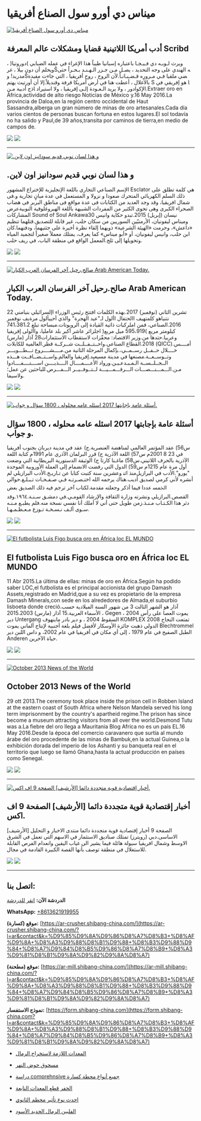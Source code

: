 # ميناس دي أورو سول الصناع أفريقيا

<a href="https://swt.shibang-china.com/?l=ar&img&k=%D9%85%D9%8A%D9%86%D8%A7%D8%B3+%D8%AF%D9%8A+%D8%A3%D9%88%D8%B1%D9%88+%D8%B3%D9%88%D9%84+%D8%A7%D9%84%D8%B5%D9%86%D8%A7%D8%B9+%D8%A3%D9%81%D8%B1%D9%8A%D9%82%D9%8A%D8%A7" target="_blank">![ميناس دي أورو سول الصناع أفريقيا](http://static.shibang-china.com/all-800x300/1239.jpg)</a>

## أدب أمريكا اللاتينية قضايا ومشكلات عالم المعرفة Scribd
وﻳﺮث ﻟـﻮﺑـﻪ دي ﻓـﻴـﺠـﺎ ﺑﺎﻋﺘﺒﺎره إﺳﺒﺎﻧﻴﺎ ﻃﻴﺒﺎً ﻫﺬا اﻹﻏﺮاء ﻓﻲ ﻋﻤﻠﻪ اﻟﻀﺒﺎﺑﻲ )دوروﺗﻴﺎ( ، وﻳﺤﻠﻢ أن دون ﺑﻴﻼ ، ﻏﺮŠﻪ اﻟﻬﻨﺪي ﻋﻠﻰ وﺟﻪ اﻟﺘﺤﺪﻳﺪ ، ﻳﺼـﻞ ﻣـﻦ ﺟـﺰر اﻟـﻬـﻨـﺪ ﺑـﺤـﺮاً ﺣﺘﻰ ﻣﺪرﻳﺪ! وŠﻀﻲ ﻣﻠﻘﻴﺎ ﻓـﻲ ﻣـﺮوره ﻗـﻀـﺒـﺎﻧـﺎً.ﻷن اﻟﺮوح ، روح أﻓﺮﻳﻘﻴﺎ ، اﻟﺘﻲ ﺟﺎءت ﻣﻘﻴﺪة ﺑﺎﻷﻏﻼل ، أﻋﻄﺖ ﻫﻨﺎ ﻓﻲ أرض أﻣﺮﻳﻜﺎ ﻗﺮﻓﺔ وﻗﻨﺪﻳﻼً.إﻻ أن أورﺗﻴﺚ ﻳﻬﺘﻢ S ﺎ ﻫﻮ إﻓﺮﻳﻘﻲ ﻓﻲ اﻹﻛﻮادور ، وﻻ ﻳﺮﻳﺪ اﻟـﻌـﻮدة إﻟـﻰ إﻓﺮﻳﻘﻴﺎ ، وﻻ اﺳﺘﻴﺮاد ﺎذج أدﺑﻴﺔ ﻣـﻦ.Extraer oro en África,actividad de alto riesgo Noticias de México y.16 May 2016.La provincia de Daloa,en la región centro occidental de Haut Sassandra,alberga un gran número de minas de oro artesanales.Cada día varios cientos de personas buscan fortuna en estos lugares.El sol todavía no ha salido y Paul,de 39 años,transita por caminos de tierra,en medio de campos de.


<a href="https://whatsapp.shibangsoft.com/WhatsApp.php" target="_blank" title="WhatsApp">![](http://static.shibang-china.com/icon/whatsapp.png)</a> <a href="https://swt.shibang-china.com/?l=ar&icon&k=%D9%85%D9%8A%D9%86%D8%A7%D8%B3+%D8%AF%D9%8A+%D8%A3%D9%88%D8%B1%D9%88+%D8%B3%D9%88%D9%84+%D8%A7%D9%84%D8%B5%D9%86%D8%A7%D8%B9+%D8%A3%D9%81%D8%B1%D9%8A%D9%82%D9%8A%D8%A7" target="_blank">![](http://static.shibang-china.com/icon/chat-ar.png)</a>

---

<a href="https://swt.shibang-china.com/?l=ar&img&k=%D9%85%D9%8A%D9%86%D8%A7%D8%B3+%D8%AF%D9%8A+%D8%A3%D9%88%D8%B1%D9%88+%D8%B3%D9%88%D9%84+%D8%A7%D9%84%D8%B5%D9%86%D8%A7%D8%B9+%D8%A3%D9%81%D8%B1%D9%8A%D9%82%D9%8A%D8%A7" target="_blank">![.و هذا لسان نوبي قديم سودانيز اون لاين](http://static.shibang-china.com/all-800x300/726.jpg)</a>

## .و هذا لسان نوبي قديم سودانيز اون لاين
الإسم الصناعي التجاري باللغة الإنجليزية للإختراع المشهور Esclator هي كلمة تطلق على ذلك السلم الكهربائي المتحرك صعودا و نزولا و المستعمل في عدة مبانٍ تجارية و.فى شمال افريقيا، وقد وجد العديد من الكتابات فى عدة مواقع فى مناطق البربر فى هضاب الصحراء الكبرى وهى تحوى الكثير من المفردات الشبيهة باللغة الهيروغلوفية النوبيةعرض المشاركات Sound of Soul Ankawa30 نيسان (إبريل) 2015.تبدو حكاية وانيس وميناس ليفونيان، الأرمنيّين السوريين من سكان حلب، غير قابلة للتصديق.قتلهما تنظيم «داعش»، وحرمت «الهيئة الشرعية» ذويهما إلقاء نظرة أخيرة على جثتيهما، ودفنهما.كان ابن حلب، وانيس ليفونيان، أو «أبو ميناس» كما يعرف، يمتلك معملاً صغيراً لتجميد المياه وتحويلها إلى ثلج.المعمل الواقع في منطقة الباب، في ريف حلب.


<a href="https://whatsapp.shibangsoft.com/WhatsApp.php" target="_blank" title="WhatsApp">![](http://static.shibang-china.com/icon/whatsapp.png)</a> <a href="https://swt.shibang-china.com/?l=ar&icon&k=%D9%85%D9%8A%D9%86%D8%A7%D8%B3+%D8%AF%D9%8A+%D8%A3%D9%88%D8%B1%D9%88+%D8%B3%D9%88%D9%84+%D8%A7%D9%84%D8%B5%D9%86%D8%A7%D8%B9+%D8%A3%D9%81%D8%B1%D9%8A%D9%82%D9%8A%D8%A7" target="_blank">![](http://static.shibang-china.com/icon/chat-ar.png)</a>

---

<a href="https://swt.shibang-china.com/?l=ar&img&k=%D9%85%D9%8A%D9%86%D8%A7%D8%B3+%D8%AF%D9%8A+%D8%A3%D9%88%D8%B1%D9%88+%D8%B3%D9%88%D9%84+%D8%A7%D9%84%D8%B5%D9%86%D8%A7%D8%B9+%D8%A3%D9%81%D8%B1%D9%8A%D9%82%D9%8A%D8%A7" target="_blank">![صالح.رحيل آخر الفرسان العرب الكبار Arab American Today.](http://static.shibang-china.com/all-800x300/454.jpg)</a>

## صالح.رحيل آخر الفرسان العرب الكبار Arab American Today.
22 تشرين الثاني (نوفمبر) 2017.بهذه الكلمات افتتح رئيس الوزراء اإلسرائيلي بنيامني نتنياهو كلمتهيف االحتفال األول لـ&quot;عيد الهجرة&quot; والذي أحييألول مرةيف نوفمبر 2016.الصناعي، فمن املركبات ذاتية القيادة إلى الروبوتات.مبساحة تبلغ 741،381،2 كيلومتر مربع )595،919 ميل مربع( اجلزائر عاشر أكبر بلد عامليا، واألولى إفريقيا وعربيا.حتدها من.وزﻳﺮ اﻻﻗﺘﺼﺎد: ﻣﺤﻔّﺰات ﻻﺳﺘﻘﻄﺎب اﻻﺳﺘﺜﻤﺎرات28 آذار (مارس) 2018.اﻟﻘﻄﺎع اﻟﺼﻨﺎﻋﻲ.واﺣــﺘــﻔــﻠــﺖ ﺷــﺮﻛــﺔ ﻗﻄﺮ.اﻟﻌﺎﻟﻤﻴﺔ ﻟﻠﻜﺎﺑﻼت (QICC).أﻣــــﺲ ﺧــــﻼل ﺣــﻔــﻞ رﺳــﻤــﻲ،.ﺑﺈﻛﻤﺎل اﻟﻤﺮﺣﻠﺔ اﻟﺜﺎﻧﻴﺔ ﻣﻦ.ﻣــــﺸــــﺮوع ﺗـــﻄـــﻮﻳـــﺮ وﺗــﻮﺳــﻌــﺔ.ﻣﺼﻨﻌﻬﺎ ﻓﻲ ﻣﺪﻳﻨﺔ ﻣﺴﻴﻌﻴﺪ.إﻓﺮﻳﻘﻴﺎ واﻟﻌﺎﻟﻢ.واﺳــﺘــﻀــﺎﻓــﺖ ﻫـــﺬه اﻟــﺠــﻠــﺴــﺔ اﻟـﻤـﺒـﺪﻋـﻴـﻦ.ورواد اﻷﻋــــﻤــــﺎل اﻟــــﺬﻳــــﻦ اﺳــــﺘــــﻔــــﺎدوا ﻣـﻦ.اﻟـــﻤـــﻨـــﺼـــﺎت اﻟـــﺮﻗـــﻤـــﻴـــﺔ ﻟــﺘــﻮﻓــﻴــﺮ اﻟـــﻔـــﺮص.ﻟﻠﺒﺎﺣﺜﻴﻦ ﻋﻦ ﻋﻤﻞ؛ وﻻﺳﻴﻤﺎ.


<a href="https://whatsapp.shibangsoft.com/WhatsApp.php" target="_blank" title="WhatsApp">![](http://static.shibang-china.com/icon/whatsapp.png)</a> <a href="https://swt.shibang-china.com/?l=ar&icon&k=%D9%85%D9%8A%D9%86%D8%A7%D8%B3+%D8%AF%D9%8A+%D8%A3%D9%88%D8%B1%D9%88+%D8%B3%D9%88%D9%84+%D8%A7%D9%84%D8%B5%D9%86%D8%A7%D8%B9+%D8%A3%D9%81%D8%B1%D9%8A%D9%82%D9%8A%D8%A7" target="_blank">![](http://static.shibang-china.com/icon/chat-ar.png)</a>

---

<a href="https://swt.shibang-china.com/?l=ar&img&k=%D9%85%D9%8A%D9%86%D8%A7%D8%B3+%D8%AF%D9%8A+%D8%A3%D9%88%D8%B1%D9%88+%D8%B3%D9%88%D9%84+%D8%A7%D9%84%D8%B5%D9%86%D8%A7%D8%B9+%D8%A3%D9%81%D8%B1%D9%8A%D9%82%D9%8A%D8%A7" target="_blank">![أسئلة عامة بإجابتها 2017 اسئله عامه محلوله ، 1800 سؤال و جواب.](http://static.shibang-china.com/all-800x300/695.jpg)</a>

## أسئلة عامة بإجابتها 2017 اسئله عامه محلوله ، 1800 سؤال و جواب.
س56) عقد المؤتمر العالمي لمناهضة العنصرية.ج) عقد في مدينة ديربان بجنوب أفريقيا في 23 8 2001م س57) اللغة الآذرية ج) قرر البرلمان الآذري عام 1991م كتابة اللغة الآذرية بالحرف اللاتيني.س58) ماغـنا كارتا ج) الوثيقة الدستورية البريطانية التي وضعت أول مرة عام 1215م س59) الدول التي رفضت الانضمام إلى العملة الأوروبية الموحدة &quot;يورو&quot;.اﻷدب ﻓﻲ اﻟﺒﺮازﻳﻞﻣﻨﺬ اﺛﻨ وﻋﺸﺮﻳﻦ ﺳﻨﺔ ﻛﺘﺒﺖ ﻛﺘﺎﺑﺎ ﻋﻦ ﺗـﺎرﻳـﺦ.اﻷدب اﻟﺒﺮازﻳﻠﻲ ﻟﻢ أﻧﺸﺮه ﻷﻧﻲ ﻛﺮﻣﻲ ﻟﺼﺪﻳﻖ أدﻳﺐ.ﻫﻨﺎك ﻳﺮﺣﻤﻪ اﻟﻠﻪ اﺧﺘـﺼـﺮﺗـﻪ ﻓـﻲ ﺻـﻔـﺤـﺎت ﺗـﺒـﻠـﻎ.ﺣﻮاﻟﻲ اﳋﻤﺴ ﻋﺪدا ﻓﻴﻤﺎ أذﻛﺮ وﺟﻌﻠﺘﻪ ﻣﻘﺪﻣﺔ.ﻟﻜﺘﺎب آﺧﺮ ﺗﺮﺟﻢ ﻓﻴﻪ ذﻟﻚ اﻟﺼﺪﻳﻖ ﺑﻌﺾ اﻟﻘﺼﺺ.اﻟﺒﺮازﻳﻠﻲ وﻧﺸﺮﺗﻪ وزارة اﻟﺜﻘﺎﻓﺔ واﻹرﺷﺎد اﻟﻘﻮﻣـﻲ.ﻓﻲ دﻣﺸـﻖ ﺳـﻨـﺔ.١٩٦٤.وﻗﺪ دﺛﺮ ﻫﺬا اﻟﻜـﺘـﺎب ﻣـﻨـﺬ.زﻣﻦ ﻃﻮﻳﻞ ﺣﺘﻰ أﻧﻲ ﻻ أﻣﻠﻚ أﻧﺎ ﻧﻔﺴﻲ ﻧﺴﺨﺔ ﻣﻨﻪ.ﻓﻠﻢ ﻳﻄﺒـﻊ ﻣـﻨـﻪ ﺳـﻮى أﻟـﻒ ﻧـﺴـﺨـﺔ ﺗـﻮزع ﻣـﻌـﻈـﻤـﻬـﺎ.


<a href="https://whatsapp.shibangsoft.com/WhatsApp.php" target="_blank" title="WhatsApp">![](http://static.shibang-china.com/icon/whatsapp.png)</a> <a href="https://swt.shibang-china.com/?l=ar&icon&k=%D9%85%D9%8A%D9%86%D8%A7%D8%B3+%D8%AF%D9%8A+%D8%A3%D9%88%D8%B1%D9%88+%D8%B3%D9%88%D9%84+%D8%A7%D9%84%D8%B5%D9%86%D8%A7%D8%B9+%D8%A3%D9%81%D8%B1%D9%8A%D9%82%D9%8A%D8%A7" target="_blank">![](http://static.shibang-china.com/icon/chat-ar.png)</a>

---

<a href="https://swt.shibang-china.com/?l=ar&img&k=%D9%85%D9%8A%D9%86%D8%A7%D8%B3+%D8%AF%D9%8A+%D8%A3%D9%88%D8%B1%D9%88+%D8%B3%D9%88%D9%84+%D8%A7%D9%84%D8%B5%D9%86%D8%A7%D8%B9+%D8%A3%D9%81%D8%B1%D9%8A%D9%82%D9%8A%D8%A7" target="_blank">![El futbolista Luis Figo busca oro en África loc EL MUNDO](http://static.shibang-china.com/all-800x300/353.jpg)</a>

## El futbolista Luis Figo busca oro en África loc EL MUNDO
11 Abr 2015.La última de ellas: minas de oro en África.Según ha podido saber LOC,el futbolista es el principal accionista del grupo Damash Assets,registrado en Madrid,que a su vez es propietario de la empresa Damash Minerals,con sede en los alrededores de Almada,el suburbio lisboeta donde creció.آذار هو الشهر الثالث 3 من شهور السنة الميلادية حسب الأسماء العربية.15 آذار (مارس) 2015.2003 ، Gegen يموت العصا على رأس 2004 ، دير Untergang السقوط 2004 ، و دير بادر ماينهوف KOMPLEX 2008 تمتعت النجاح الدولي ذهبت جائزة الأوسكار لأفضل فيلم بلغة أجنبية لإنتاج ألماني يموت Blechtrommel الطبل الصفيح في عام 1979 ، إلى أي مكان في أفريقيا في عام 2002، و داس اللبن دير Anderen حياة الآخرين.


<a href="https://whatsapp.shibangsoft.com/WhatsApp.php" target="_blank" title="WhatsApp">![](http://static.shibang-china.com/icon/whatsapp.png)</a> <a href="https://swt.shibang-china.com/?l=ar&icon&k=%D9%85%D9%8A%D9%86%D8%A7%D8%B3+%D8%AF%D9%8A+%D8%A3%D9%88%D8%B1%D9%88+%D8%B3%D9%88%D9%84+%D8%A7%D9%84%D8%B5%D9%86%D8%A7%D8%B9+%D8%A3%D9%81%D8%B1%D9%8A%D9%82%D9%8A%D8%A7" target="_blank">![](http://static.shibang-china.com/icon/chat-ar.png)</a>

---

<a href="https://swt.shibang-china.com/?l=ar&img&k=%D9%85%D9%8A%D9%86%D8%A7%D8%B3+%D8%AF%D9%8A+%D8%A3%D9%88%D8%B1%D9%88+%D8%B3%D9%88%D9%84+%D8%A7%D9%84%D8%B5%D9%86%D8%A7%D8%B9+%D8%A3%D9%81%D8%B1%D9%8A%D9%82%D9%8A%D8%A7" target="_blank">![October 2013 News of the World](http://static.shibang-china.com/all-800x300/1198.jpg)</a>

## October 2013 News of the World
29 ott 2013.The ceremony took place inside the prison cell in Robben Island at the eastern coast of South Africa where Nelson Mandela served his long term imprisonment by the country&#39;s apartheid regime.The prison has since become a museum attracting visitors from all over the world.Desmond Tutu was a.La fiebre del oro llega a Mauritania Blog Africa no es un pais EL.16 May 2016.Desde la época del comercio caravanero que surtía al mundo árabe del oro procedente de las minas de Bambuk,en la actual Guinea,o la exhibición dorada del imperio de los Ashanti y su banqueta real en el territorio que luego se llamó Ghana,hasta la actual producción en países como Senegal.


<a href="https://whatsapp.shibangsoft.com/WhatsApp.php" target="_blank" title="WhatsApp">![](http://static.shibang-china.com/icon/whatsapp.png)</a> <a href="https://swt.shibang-china.com/?l=ar&icon&k=%D9%85%D9%8A%D9%86%D8%A7%D8%B3+%D8%AF%D9%8A+%D8%A3%D9%88%D8%B1%D9%88+%D8%B3%D9%88%D9%84+%D8%A7%D9%84%D8%B5%D9%86%D8%A7%D8%B9+%D8%A3%D9%81%D8%B1%D9%8A%D9%82%D9%8A%D8%A7" target="_blank">![](http://static.shibang-china.com/icon/chat-ar.png)</a>

---

<a href="https://swt.shibang-china.com/?l=ar&img&k=%D9%85%D9%8A%D9%86%D8%A7%D8%B3+%D8%AF%D9%8A+%D8%A3%D9%88%D8%B1%D9%88+%D8%B3%D9%88%D9%84+%D8%A7%D9%84%D8%B5%D9%86%D8%A7%D8%B9+%D8%A3%D9%81%D8%B1%D9%8A%D9%82%D9%8A%D8%A7" target="_blank">![أخبار إقتصادية قوية متجددة دائما [الأرشيف] الصفحة 9 اف اكس.](http://static.shibang-china.com/all-800x300/589.jpg)</a>

## أخبار إقتصادية قوية متجددة دائما [الأرشيف] الصفحة 9 اف اكس.
[الأرشيف] الصفحة 9 أخبار إقتصادية قوية متجددة دائما منتدى الاخبار و التحليل الاساسى.دبي (رويترز) تمتلك صناديق الاستثمار في الاسهم التي تعمل في الشرق الاوسط وشمال افريقيا سيولة هائلة فيما يشير الى غياب اليقين وانعدام الفرص القابلة للاستغلال في منطقة توصف بأنها القصة الكبيرة القادمة في مجال.

<a href="https://whatsapp.shibangsoft.com/WhatsApp.php" target="_blank" title="WhatsApp">![](http://static.shibang-china.com/icon/whatsapp.png)</a> <a href="https://swt.shibang-china.com/?l=ar&icon&k=%D9%85%D9%8A%D9%86%D8%A7%D8%B3+%D8%AF%D9%8A+%D8%A3%D9%88%D8%B1%D9%88+%D8%B3%D9%88%D9%84+%D8%A7%D9%84%D8%B5%D9%86%D8%A7%D8%B9+%D8%A3%D9%81%D8%B1%D9%8A%D9%82%D9%8A%D8%A7" target="_blank">![](http://static.shibang-china.com/icon/chat-ar.png)</a>

---
## اتصل بنا:

**الدردشة الآن:** [انقر للدردشة](https://swt.shibang-china.com?l=ar&contact&k=%D9%85%D9%8A%D9%86%D8%A7%D8%B3+%D8%AF%D9%8A+%D8%A3%D9%88%D8%B1%D9%88+%D8%B3%D9%88%D9%84+%D8%A7%D9%84%D8%B5%D9%86%D8%A7%D8%B9+%D8%A3%D9%81%D8%B1%D9%8A%D9%82%D9%8A%D8%A7)

**WhatsApp:**  [+8613621919955](https://whatsapp.shibangsoft.com/WhatsApp.php)

**موقع (كسارة):** [https://ar-crusher.shibang-china.com/](https://ar-crusher.shibang-china.com/?l=ar&contact&k=%D9%85%D9%8A%D9%86%D8%A7%D8%B3+%D8%AF%D9%8A+%D8%A3%D9%88%D8%B1%D9%88+%D8%B3%D9%88%D9%84+%D8%A7%D9%84%D8%B5%D9%86%D8%A7%D8%B9+%D8%A3%D9%81%D8%B1%D9%8A%D9%82%D9%8A%D8%A7)

**موقع (مطحنة):** [https://ar-mill.shibang-china.com/](https://ar-mill.shibang-china.com/?l=ar&contact&k=%D9%85%D9%8A%D9%86%D8%A7%D8%B3+%D8%AF%D9%8A+%D8%A3%D9%88%D8%B1%D9%88+%D8%B3%D9%88%D9%84+%D8%A7%D9%84%D8%B5%D9%86%D8%A7%D8%B9+%D8%A3%D9%81%D8%B1%D9%8A%D9%82%D9%8A%D8%A7)

**نموذج الاستفسار:** [https://form.shibang-china.com](https://form.shibang-china.com?l=ar&contact&k=%D9%85%D9%8A%D9%86%D8%A7%D8%B3+%D8%AF%D9%8A+%D8%A3%D9%88%D8%B1%D9%88+%D8%B3%D9%88%D9%84+%D8%A7%D9%84%D8%B5%D9%86%D8%A7%D8%B9+%D8%A3%D9%81%D8%B1%D9%8A%D9%82%D9%8A%D8%A7)

* [المعدات اللازمة لاستخراج الرمال](../28/%D8%A7%D9%84%D9%85%D8%B9%D8%AF%D8%A7%D8%AA%20%D8%A7%D9%84%D9%84%D8%A7%D8%B2%D9%85%D8%A9%20%D9%84%D8%A7%D8%B3%D8%AA%D8%AE%D8%B1%D8%A7%D8%AC%20%D8%A7%D9%84%D8%B1%D9%85%D8%A7%D9%84.md)

* [مسحوق حوض النهر](../26/%D9%85%D8%B3%D8%AD%D9%88%D9%82%20%D8%AD%D9%88%D8%B6%20%D8%A7%D9%84%D9%86%D9%87%D8%B1.md)

* [دراسة comprehnsive جميع أنواع محطة كسارة](../27/%D8%AF%D8%B1%D8%A7%D8%B3%D8%A9%20comprehnsive%20%D8%AC%D9%85%D9%8A%D8%B9%20%D8%A3%D9%86%D9%88%D8%A7%D8%B9%20%D9%85%D8%AD%D8%B7%D8%A9%20%D9%83%D8%B3%D8%A7%D8%B1%D8%A9.md)

* [الحفر قطع المعدات النابعة](../26/%D8%A7%D9%84%D8%AD%D9%81%D8%B1%20%D9%82%D8%B7%D8%B9%20%D8%A7%D9%84%D9%85%D8%B9%D8%AF%D8%A7%D8%AA%20%D8%A7%D9%84%D9%86%D8%A7%D8%A8%D8%B9%D8%A9.md)

* [احدث نوع تأثير محطم الثانوي](../29/%D8%A7%D8%AD%D8%AF%D8%AB%20%D9%86%D9%88%D8%B9%20%D8%AA%D8%A3%D8%AB%D9%8A%D8%B1%20%D9%85%D8%AD%D8%B7%D9%85%20%D8%A7%D9%84%D8%AB%D8%A7%D9%86%D9%88%D9%8A.md)

* [الفلبين الرمال الحديد الأسود](../26/%D8%A7%D9%84%D9%81%D9%84%D8%A8%D9%8A%D9%86%20%D8%A7%D9%84%D8%B1%D9%85%D8%A7%D9%84%20%D8%A7%D9%84%D8%AD%D8%AF%D9%8A%D8%AF%20%D8%A7%D9%84%D8%A3%D8%B3%D9%88%D8%AF.md)
